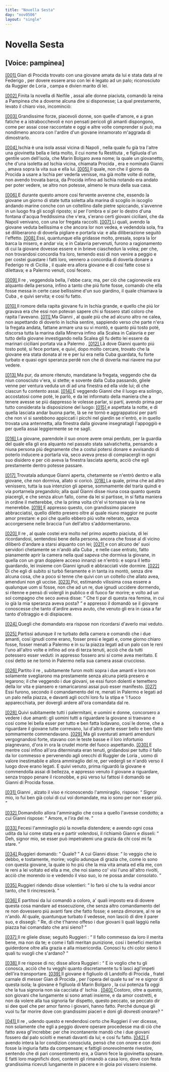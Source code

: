 ```yaml
---
title: "Novella Sesta"
day: "nov0506"
layout: "single"
---
```

<div id="nov0506" type="novella" who="pampinea">
 <h1>
  Novella Sesta
 </h1>
 <p>
  <h2>
   [Voice: pampinea]
  </h2>
 </p>
 <argument>
  <p>
   <a href="{{ site.baseurl }}enDecameron/nov0506#p05060001" id="p05060001">
    [001]
   </a>
   <name persref="gianniprocida" type="person">
    Gian di Procida
   </name>
   trovato con una giovane amata da lui e stata data al re
   <name persref="fediiar" type="person">
    Federigo
   </name>
   , per dovere essere arso con lei &egrave; legato ad un palo; riconosciuto da
   <name persref="ruggieriloria" type="person">
    Ruggier de Loria
   </name>
   , campa e divien marito di lei.
  </p>
 </argument>
 <div3 type="commentary" who="author">
  <p>
   <a href="{{ site.baseurl }}enDecameron/nov0506#p05060002" id="p05060002">
    [002]
   </a>
   Finita la novella di
   <name persref="neifile" type="person">
    Neifile
   </name>
   , assai alle donne piaciuta, comand&ograve; la
   <name persref="fiammetta" type="person">
    reina
   </name>
   a
   <name persref="pampinea" type="person">
    Pampinea
   </name>
   che a doverne alcuna dire si disponesse; La qual prestamente, levato il chiaro viso, incominci&ograve;:
  </p>
 </div3>
 <div3 type="commentary" who="pampinea">
  <p>
   <a href="{{ site.baseurl }}enDecameron/nov0506#p05060003" id="p05060003">
    [003]
   </a>
   Grandissime forze, piacevoli donne, son quelle d'amore, e a gran fatiche e a istrabocchevoli e non pensati pericoli gli amanti dispongono, come per assai cose raccontate e oggi e altre volte comprender si pu&ograve;; ma nondimeno ancora con l'ardire d'un giovane innamorato m'aggrada di dimostrarlo.
  </p>
 </div3>
 <p>
  <a href="{{ site.baseurl }}enDecameron/nov0506#p05060004" id="p05060004">
   [004]
  </a>
  <name placeref="ischia" type="place">
   Ischia
  </name>
  &egrave; una isola assai vicina di
  <name placeref="napoli" type="place">
   Napoli
  </name>
  , nella quale fu gi&agrave; tra l'altre una giovinetta bella e lieta molto, il cui nome fu
  <name persref="restituta" type="person">
   Restituta
  </name>
  , e figliuola d'un gentile uom dell'isola, che
  <name persref="marino" type="person">
   Marin Bolgaro
  </name>
  avea nome; la quale un giovanetto, che d'una isoletta ad
  <name placeref="ischia" type="place">
   Ischia
  </name>
  vicina, chiamata
  <name placeref="procida" type="place">
   Procida
  </name>
  , era e nominato
  <name persref="gianniprocida" type="person">
   Gianni
  </name>
  , amava sopra la vita sua e ella lui.
  <a href="{{ site.baseurl }}enDecameron/nov0506#p05060005" id="p05060005">
   [005]
  </a>
  Il quale, non che il giorno da
  <name placeref="procida" type="place">
   Procida
  </name>
  a usare a
  <name placeref="ischia" type="place">
   Ischia
  </name>
  per vederla venisse, ma gi&agrave; molte volte di notte, non avendo trovata barca, da
  <name placeref="procida" type="place">
   Procida
  </name>
  infino ad
  <name placeref="ischia" type="place">
   Ischia
  </name>
  notando era andato per poter vedere, se altro non potesse, almeno le mura della sua casa.
 </p>
 <p>
  <a href="{{ site.baseurl }}enDecameron/nov0506#p05060006" id="p05060006">
   [006]
  </a>
  E durante questo amore cos&iacute; fervente avvenne che, essendo la giovane un giorno di state tutta soletta alla marina di scoglio in iscoglio andando marine conche con un coltellino dalle pietre spiccando, s'avvenne in un luogo fra gli scogli riposto; s&iacute; per l'ombra e s&iacute; per lo destro d'una fontana d'acqua freddissima che v'era, s'erano certi giovani ciciliani, che da
  <name placeref="napoli" type="place">
   Napoli
  </name>
  venivano, con una lor fregata raccolti.
  <a href="{{ site.baseurl }}enDecameron/nov0506#p05060007" id="p05060007">
   [007]
  </a>
  Li quali, avendo la giovane veduta bellissima e che ancora lor non vedea, e vedendola sola, fra s&eacute; diliberarono di doverla pigliare e portarla via: e alla diliberazione seguit&ograve; l'effetto.
  <a href="{{ site.baseurl }}enDecameron/nov0506#p05060008" id="p05060008">
   [008]
  </a>
  Essi, quantunque ella gridasse molto, presala, sopra la lor barca la misero, e andar via; e in
  <name placeref="Calabria" type="place">
   Calavria
  </name>
  pervenuti, furono a ragionamento di cui la giovane dovesse essere e in brieve ciaschedun la volea; per che, non trovandosi concordia fra loro, temendo essi di non venire a peggio e per costei guastare i fatti loro, vennero a concordia di doverla donare a
  <name persref="fediiar" type="person">
   Federigo
  </name>
  re di
  <name placeref="sicilia" type="place">
   Cicilia
  </name>
  , il quale era allora giovane e di cos&iacute; fatte cose si dilettava; e a
  <name placeref="palermo" type="place">
   Palermo
  </name>
  venuti, cos&iacute; fecero.
 </p>
 <p>
  <a href="{{ site.baseurl }}enDecameron/nov0506#p05060009" id="p05060009">
   [009]
  </a>
  Il
  <name persref="fediiar" type="person">
   re
  </name>
  , veggendola bella, l'ebbe cara; ma, per ci&ograve; che cagionevole era alquanto della persona, infino a tanto che pi&uacute; forte fosse, comand&ograve; che ella fosse messa in certe case bellissime d'un suo giardino, il quale chiamava la
  <name placeref="cuba" type="place">
   Cuba
  </name>
  , e quivi servita; e cos&iacute; fu fatto.
 </p>
 <p>
  <a href="{{ site.baseurl }}enDecameron/nov0506#p05060010" id="p05060010">
   [010]
  </a>
  Il romore della rapita giovane fu in
  <name placeref="ischia" type="place">
   Ischia
  </name>
  grande, e quello che pi&uacute; lor gravava era che essi non potevan sapere chi si fossero stati coloro che rapita l'avevano.
  <a href="{{ site.baseurl }}enDecameron/nov0506#p05060011" id="p05060011">
   [011]
  </a>
  Ma
  <name persref="gianniprocida" type="person">
   Gianni
  </name>
  , al quale pi&uacute; che ad alcuno altro ne calea, non aspettando di doverlo in
  <name placeref="ischia" type="place">
   Ischia
  </name>
  sentire, sappiendo verso che parte n'era la fregata andata, fattane armare una su vi mont&ograve;, e quanto pi&uacute; tosto pot&eacute;, discorsa tutta la marina dalla
  <name placeref="minerva" type="place">
   Minerva
  </name>
  infino alla
  <name placeref="scalea" type="place">
   Scalea
  </name>
  in
  <name placeref="Calabria" type="place">
   Calavria
  </name>
  e per tutto della giovane investigando nella
  <name placeref="scalea" type="place">
   Scalea
  </name>
  gli fu detto lei essere da marinari ciciliani portata via a
  <name placeref="palermo" type="place">
   Palermo
  </name>
  .
  <a href="{{ site.baseurl }}enDecameron/nov0506#p05060012" id="p05060012">
   [012]
  </a>
  L&agrave; dove
  <name persref="gianniprocida" type="person">
   Gianni
  </name>
  quanto pi&uacute; tosto pot&eacute;, si fece portare, e quivi, dopo molto cercare, trovato che la giovane era stata donata al re e per lui era nella
  <name placeref="cuba" type="place">
   Cuba
  </name>
  guardata, fu forte turbato e quasi ogni speranza perd&eacute; non che di doverla mai riavere ma pur vedere.
 </p>
 <p>
  <a href="{{ site.baseurl }}enDecameron/nov0506#p05060013" id="p05060013">
   [013]
  </a>
  Ma pur, da amore ritenuto, mandatane la fregata, veggendo che da niun conosciuto v'era, si stette; e sovente dalla
  <name placeref="cuba" type="place">
   Cuba
  </name>
  passando, gliele venne per ventura veduta un d&iacute; ad una finestra ed ella vide lui; di che ciascun fu contento assai.
  <a href="{{ site.baseurl }}enDecameron/nov0506#p05060014" id="p05060014">
   [014]
  </a>
  E veggendo
  <name persref="gianniprocida" type="person">
   Gianni
  </name>
  che il luogo era solingo, accostatosi come pot&eacute;, le parl&ograve;, e da lei informato della maniera che a tenere avesse se pi&uacute; dappresso le volesse parlar, si part&iacute;, avendo prima per tutto considerata la disposizione del luogo:
  <a href="{{ site.baseurl }}enDecameron/nov0506#p05060015" id="p05060015">
   [015]
  </a>
  e aspettata la notte, e di quella lasciata andar buona parte, l&agrave; se ne torn&ograve; e aggrappatosi per parti che non vi si sarebbono appiccati i picchi nel giardin se n'entr&ograve;, e in quello trovata una antennetta, alla finestra dalla giovane insegnatagli l'appoggi&ograve; e per quella assai leggiermente se ne sagl&iacute;.
 </p>
 <p>
  <a href="{{ site.baseurl }}enDecameron/nov0506#p05060016" id="p05060016">
   [016]
  </a>
  La giovane, parendole il suo onore avere omai perduto, per la guardia del quale ella gli era alquanto nel passato stata salvatichetta, pensando a niuna persona pi&uacute; degnamente che a costui potersi donare e avvisando di poterlo inducere a portarla via, seco aveva preso di compiacergli in ogni suo disidero e per ci&ograve; aveva la finestra lasciata aperta, acci&ograve; che egli prestamente dentro potesse passare.
 </p>
 <p>
  <a href="{{ site.baseurl }}enDecameron/nov0506#p05060017" id="p05060017">
   [017]
  </a>
  Trovatala adunque
  <name persref="gianniprocida" type="person">
   Gianni
  </name>
  aperta, chetamente se n'entr&ograve; dentro e alla giovane, che non dormiva, allato si coric&ograve;.
  <a href="{{ site.baseurl }}enDecameron/nov0506#p05060018" id="p05060018">
   [018]
  </a>
  La quale, prima che ad altro venissero, tutta la sua intenzion gli aperse, sommamente del trarla quindi e via portarnela pregandolo; alla qual
  <name persref="gianniprocida" type="person">
   Gianni
  </name>
  disse niuna cosa quanto questa piacergli, e che senza alcun fallo, come da lei si partisse, in s&iacute; fatta maniera in ordine il metterebbe, che la prima volta ch'el vi tornasse via la ne menerebbe.
  <a href="{{ site.baseurl }}enDecameron/nov0506#p05060019" id="p05060019">
   [019]
  </a>
  E appresso questo, con grandissimo piacere abbracciatisi, quello diletto presero oltre al quale niuno maggior ne puote amor prestare: e poi che quello ebbero pi&uacute; volte reiterato, senza accorgersene nelle braccia l'un dell'altro s'addormentarono.
 </p>
 <p>
  <a href="{{ site.baseurl }}enDecameron/nov0506#p05060020" id="p05060020">
   [020]
  </a>
  Il
  <name persref="fediiar" type="person">
   re
  </name>
  , al quale costei era molto nel primo aspetto piaciuta, di lei ricordandosi, sentendosi bene della persona, ancora che fosse al d&iacute; vicino diliber&ograve; d'andare a starsi alquanto con lei;
  <a href="{{ site.baseurl }}enDecameron/nov0506#p05060021" id="p05060021">
   [021]
  </a>
  e con alcuno de' suoi servidori chetamente se n'and&ograve; alla
  <name placeref="cuba" type="place">
   Cuba
  </name>
  , e nelle case entrato, fatto pianamente aprir la camera nella qual sapeva che dormiva la giovane, in quella con un gran doppiere acceso innanzi se n'entr&ograve;: e sopra il letto guardando, lei insieme con
  <name persref="gianniprocida" type="person">
   Gianni
  </name>
  ignudi e abbracciati vide dormire.
  <a href="{{ site.baseurl }}enDecameron/nov0506#p05060022" id="p05060022">
   [022]
  </a>
  Di che egli di subito si turb&ograve; fieramente e in tanta ira mont&ograve;, senza dire alcuna cosa, che a poco si tenne che quivi con un coltello che allato avea, amenduni non gli uccise.
  <a href="{{ site.baseurl }}enDecameron/nov0506#p05060023" id="p05060023">
   [023]
  </a>
  Poi, estimando vilissima cosa essere a qualunque uom si fosse, non che ad un re, due ignudi uccidere dormendo, si ritenne e pens&ograve; di volergli in publico e di fuoco far morire; e volto ad un sol compagno che seco aveva disse:
  <q direct="unspecified" who="fediiar">
   Che ti par di questa rea femina, in cui io gi&agrave; la mia speranza aveva posta?
  </q>
  e appresso il domand&ograve; se il giovane conoscesse che tanto d'ardire aveva avuto, che venuto gli era in casa a far tanto d'oltraggio e di dispiacere.
 </p>
 <p>
  <a href="{{ site.baseurl }}enDecameron/nov0506#p05060024" id="p05060024">
   [024]
  </a>
  Quegli che domandato era rispose non ricordarsi d'averlo mai veduto.
 </p>
 <p>
  <a href="{{ site.baseurl }}enDecameron/nov0506#p05060025" id="p05060025">
   [025]
  </a>
  Partissi adunque il
  <name persref="fediiar" type="person">
   re
  </name>
  turbato della camera e comand&ograve; che i due amanti, cos&iacute; ignudi come erano, fosser presi e legati e, come giorno chiaro fosse, fosser menati a
  <name placeref="palermo" type="place">
   Palermo
  </name>
  e in su la piazza legati ad un palo con le reni l'uno all'altro volte e infino ad ora di terza tenuti, acci&ograve; che da tutti potessero esser veduti: in appresso fossero arsi s&iacute; come avea meritato. E cos&iacute; detto se ne torn&ograve; in
  <name placeref="palermo" type="place">
   Palermo
  </name>
  nella sua camera assai cruccioso.
 </p>
 <p>
  <a href="{{ site.baseurl }}enDecameron/nov0506#p05060026" id="p05060026">
   [026]
  </a>
  Partito il
  <name persref="fediiar" type="person">
   re
  </name>
  , subitamente furon molti sopra i due amanti e loro non solamente svegliarono ma prestamente senza alcuna piet&agrave; presero e legarono; il che veggendo i due giovani, se essi furon dolenti e temettero della lor vita e piansero e ramaricaronsi assai pu&ograve; esser manifesto.
  <a href="{{ site.baseurl }}enDecameron/nov0506#p05060027" id="p05060027">
   [027]
  </a>
  Essi furono, secondo il comandamento del re, menati in
  <name placeref="palermo" type="place">
   Palermo
  </name>
  e legati ad un palo nella piazza, e davanti agli occhi loro fu la stipa e 'l fuoco apparecchiata, per dovergli ardere all'ora comandata dal re.
 </p>
 <p>
  <a href="{{ site.baseurl }}enDecameron/nov0506#p05060028" id="p05060028">
   [028]
  </a>
  Quivi subitamente tutti i palermitani, e uomini e donne, concorsero a vedere i due amanti: gli uomini tutti a riguardare la giovane si traevano e cos&iacute; come lei bella esser per tutto e ben fatta lodavano, cos&iacute; le donne, che a riguardare il giovane tutte correvano, lui d'altra parte esser bello e ben fatto sommamente commendavano.
  <a href="{{ site.baseurl }}enDecameron/nov0506#p05060029" id="p05060029">
   [029]
  </a>
  Ma gli sventurati amanti amenduni vergognandosi forte, stavano con le teste basse e il loro infortunio piagnevano, d'ora in ora la crudel morte del fuoco aspettando.
  <a href="{{ site.baseurl }}enDecameron/nov0506#p05060030" id="p05060030">
   [030]
  </a>
  E mentre cos&iacute; infino all'ora diterminata eran tenuti, gridandosi per tutto il fallo da lor commesso e pervenendo agli orecchi di
  <name persref="ruggieriloria" type="person">
   Ruggier de Loria
  </name>
  , uomo di valore inestimabile e allora ammiraglio del re, per vedergli se n'and&ograve; verso il luogo dove erano legati. E quivi venuto, prima riguard&ograve; la giovane e commendolla assai di bellezza, e appresso venuto il giovane a riguardare, senza troppo penare il riconobbe, e pi&uacute; verso lui fattosi il domand&ograve; se
  <name persref="gianniprocida" type="person">
   Gianni di Procida
  </name>
  fosse.
 </p>
 <p>
  <a href="{{ site.baseurl }}enDecameron/nov0506#p05060031" id="p05060031">
   [031]
  </a>
  <name persref="gianniprocida" type="person">
   Gianni
  </name>
  , alzato il viso e riconoscendo l'ammiraglio, rispose:
  <q direct="unspecified" who="gianniprocida">
   Signor mio, io fui ben gi&agrave; colui di cui voi domandate, ma io sono per non esser pi&uacute;.
  </q>
 </p>
 <p>
  <a href="{{ site.baseurl }}enDecameron/nov0506#p05060032" id="p05060032">
   [032]
  </a>
  Domandollo allora l'ammiraglio che cosa a quello l'avesse condotto; a cui
  <name persref="gianniprocida" type="person">
   Gianni
  </name>
  rispose:
  <q direct="unspecified" who="gianniprocida">
   Amore, e l'ira del re.
  </q>
 </p>
 <p>
  <a href="{{ site.baseurl }}enDecameron/nov0506#p05060033" id="p05060033">
   [033]
  </a>
  Fecesi l'ammiraglio pi&uacute; la novella distendere; e avendo ogni cosa udita da lui come stata era e partir volendosi, il richiam&ograve;
  <name persref="gianniprocida" type="person">
   Gianni
  </name>
  e disseli:
  <q direct="unspecified" who="gianniprocida">
   Deh, signor mio, se esser pu&ograve; impetratemi una grazia da chi cos&iacute; mi fa stare.
  </q>
 </p>
 <p>
  <a href="{{ site.baseurl }}enDecameron/nov0506#p05060034" id="p05060034">
   [034]
  </a>
  <name persref="ruggieriloria" type="person">
   Ruggieri
  </name>
  domand&ograve;:
  <q direct="unspecified" who="ruggieriloria">
   Quale?
  </q>
  A cui
  <name persref="gianniprocida" type="person">
   Gianni
  </name>
  disse:
  <q direct="unspecified" who="gianniprocida">
   Io veggio che io debbo, e tostamente, morire; voglio adunque di grazia che, come io sono con questa giovane, la quale io ho pi&uacute; che la mia vita amata ed ella me, con le reni a lei voltato ed ella a me, che noi siamo co' visi l'uno all'altro rivolti, acci&ograve; che morendo io e vedendo il viso suo, io ne possa andar consolato.
  </q>
 </p>
 <p>
  <a href="{{ site.baseurl }}enDecameron/nov0506#p05060035" id="p05060035">
   [035]
  </a>
  <name persref="ruggieriloria" type="person">
   Ruggieri
  </name>
  ridendo disse volentieri:
  <q direct="unspecified" who="ruggieriloria">
   Io far&ograve; s&iacute; che tu la vedrai ancor tanto, che ti rincrescer&agrave;.
  </q>
 </p>
 <p>
  <a href="{{ site.baseurl }}enDecameron/nov0506#p05060036" id="p05060036">
   [036]
  </a>
  E partitosi da lui comand&ograve; a coloro, a' quali imposto era di dovere questa cosa mandare ad essecuzione, che senza altro comandamento del re non dovessero pi&uacute; avanti fare che fatto fosse; e senza dimorare, al re se n'and&ograve;. Al quale, quantunque turbato il vedesse, non lasci&ograve; di dire il parer suo, e dissegli:
  <q direct="unspecified" who="ruggieriloria">
   Re, di che t'hanno offeso i due giovani li quali laggi&uacute; nella piazza hai comandato che arsi sieno?
  </q>
 </p>
 <p>
  <a href="{{ site.baseurl }}enDecameron/nov0506#p05060037" id="p05060037">
   [037]
  </a>
  Il
  <name persref="fediiar" type="person">
   re
  </name>
  gliele disse; seguit&ograve;
  <name persref="ruggieriloria" type="person">
   Ruggieri
  </name>
  :
  <q direct="unspecified" who="ruggieriloria">
   Il fallo commesso da loro il merita bene, ma non da te; e come i falli meritan punizione, cos&iacute; i benefici meritan guiderdone oltre alla grazia e alla misericordia. Conosci tu chi color sieno li quali tu vuogli che s'ardano?
  </q>
 </p>
 <p>
  <a href="{{ site.baseurl }}enDecameron/nov0506#p05060038" id="p05060038">
   [038]
  </a>
  Il
  <name persref="fediiar" type="person">
   re
  </name>
  rispose di no; disse allora
  <name persref="ruggieriloria" type="person">
   Ruggieri
  </name>
  :
  <q direct="unspecified" who="ruggieriloria">
   E io voglio che tu gli conosca, acci&ograve; che tu vegghi quanto discretamente tu ti lasci agl'impeti dell'ira transportare.
   <a href="{{ site.baseurl }}enDecameron/nov0506#p05060039" id="p05060039">
    [039]
   </a>
   Il giovane &egrave; figliuolo di
   <name persref="landolfoprocida" type="person">
    Landolfo di Procida
   </name>
   , fratel carnale di messer
   <name persref="gianprocida" type="person">
    Gian di Procida
   </name>
   , per l'opera del quale tu se' re e signor di questa isola; la giovane &egrave; figliuola di
   <name persref="marino" type="person">
    Marin Bolgaro
   </name>
   , la cui potenza fa oggi che la tua signoria non sia cacciata d'
   <name placeref="ischia" type="place">
    Ischia
   </name>
   .
   <a href="{{ site.baseurl }}enDecameron/nov0506#p05060040" id="p05060040">
    [040]
   </a>
   Costoro, oltre a questo, son giovani che lungamente si sono amati insieme, e da amor costretti, e non da volere alla tua signoria far dispetto, questo peccato, se peccato dir si dee quel che per amor fanno i giovani, hanno fatto. Perch&eacute; dunque gli vuoi tu far morire dove con grandissimi piaceri e doni gli dovresti onorare?
  </q>
 </p>
 <p>
  <a href="{{ site.baseurl }}enDecameron/nov0506#p05060041" id="p05060041">
   [041]
  </a>
  Il
  <name persref="fediiar" type="person">
   re
  </name>
  , udendo questo e rendendosi certo che
  <name persref="ruggieriloria" type="person">
   Ruggieri
  </name>
  il ver dicesse, non solamente che egli a peggio dovere operare procedesse ma di ci&ograve; che fatto avea gl'increbbe: per che incontanente mand&ograve; che i due giovani fossero dal palo sciolti e menati davanti da lui; e cos&iacute; fu fatto.
  <a href="{{ site.baseurl }}enDecameron/nov0506#p05060042" id="p05060042">
   [042]
  </a>
  E avendo intera la lor condizion conosciuta, pens&ograve; che con onore e con doni fosse la ingiuria fatta da compensare; e fattigli onorevolmente rivestire, sentendo che di pari consentimento era, a
  <name persref="gianniprocida" type="person">
   Gianni
  </name>
  fece la giovinetta sposare. E fatti loro magnifichi doni, contenti gli rimand&ograve; a casa loro, dove con festa grandissima ricevuti lungamente in piacere e in gioia poi vissero insieme.
 </p>
</div>